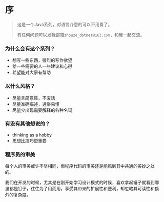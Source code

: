 # 序

> 这是一个Java系列，对语言介意的可以不用看了。
>
> 有任何问题可以发我邮箱`zhouze_dotnet@163.com`，和我一起交流。

### 为什么会有这个系列？

* 想写一些东西，强烈的写作欲望
* 给一些需要的人一些建议和心得
* 希望能对大家有帮助

### 以什么风格？

* 尽量言简意赅，不废话
* 尽量准确描述，通俗易懂
* 尽量少出现需要解释的各种名词

### 有没有其他想说的？

* thinking as a hobby
* 思想比技巧更重要

### 程序员的审美

每个人的审美或许不尽相同，但程序代码的审美还是能抓到其中共通的美妙之处的。

我们在开发的时候，尤其是在刚开始学习设计模式的时候，喜欢拿起锤子就看到哪里都是钉子，往往为了用而用，享受其带来的扩展性和便利，却忽略其可读性和额外的复杂度。

